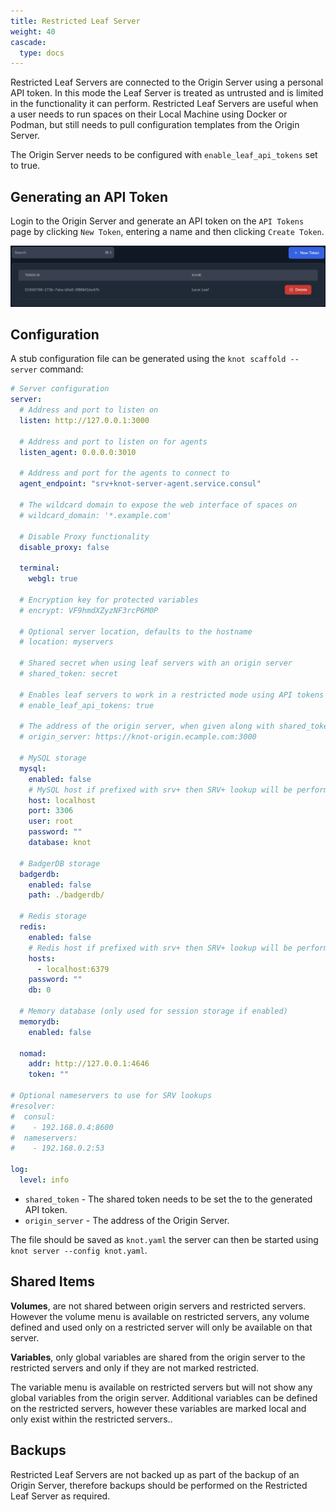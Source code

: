 ```yaml
---
title: Restricted Leaf Server
weight: 40
cascade:
  type: docs
---
```


Restricted Leaf Servers are connected to the Origin Server using a personal API token. In this mode the Leaf Server is treated as untrusted and is limited in the functionality it can perform. Restricted Leaf Servers are useful when a user needs to run spaces on their Local Machine using Docker or Podman, but still needs to pull configuration templates from the Origin Server.

The Origin Server needs to be configured with `enable_leaf_api_tokens` set to true.

## Generating an API Token

Login to the Origin Server and generate an API token on the `API Tokens` page by clicking `New Token`, entering a name and then clicking `Create Token`.

![API Tokens](api-token.webp)

## Configuration

A stub configuration file can be generated using the `knot scaffold --server` command:

```yaml {filename=knot.yaml}
# Server configuration
server:
  # Address and port to listen on
  listen: http://127.0.0.1:3000

  # Address and port to listen on for agents
  listen_agent: 0.0.0.0:3010

  # Address and port for the agents to connect to
  agent_endpoint: "srv+knot-server-agent.service.consul"

  # The wildcard domain to expose the web interface of spaces on
  # wildcard_domain: '*.example.com'

  # Disable Proxy functionality
  disable_proxy: false

  terminal:
    webgl: true

  # Encryption key for protected variables
  # encrypt: VF9hmdXZyzNF3rcP6M0P

  # Optional server location, defaults to the hostname
  # location: myservers

  # Shared secret when using leaf servers with an origin server
  # shared_token: secret

  # Enables leaf servers to work in a restricted mode using API tokens
  # enable_leaf_api_tokens: true

  # The address of the origin server, when given along with shared_token the server will be configured as a leaf server
  # origin_server: https://knot-origin.ecample.com:3000

  # MySQL storage
  mysql:
    enabled: false
    # MySQL host if prefixed with srv+ then SRV+ lookup will be performed
    host: localhost
    port: 3306
    user: root
    password: ""
    database: knot

  # BadgerDB storage
  badgerdb:
    enabled: false
    path: ./badgerdb/

  # Redis storage
  redis:
    enabled: false
    # Redis host if prefixed with srv+ then SRV+ lookup will be performed
    hosts:
      - localhost:6379
    password: ""
    db: 0

  # Memory database (only used for session storage if enabled)
  memorydb:
    enabled: false

  nomad:
    addr: http://127.0.0.1:4646
    token: ""

# Optional nameservers to use for SRV lookups
#resolver:
#  consul:
#    - 192.168.0.4:8600
#  nameservers:
#    - 192.168.0.2:53

log:
  level: info
```

- `shared_token` - The shared token needs to be set the to the generated API token.
- `origin_server` - The address of the Origin Server.

The file should be saved as `knot.yaml` the server can then be started using `knot server --config knot.yaml`.

## Shared Items

**Volumes**, are not shared between origin servers and restricted servers. However the volume menu is available on restricted servers, any volume defined and used only on a restricted server will only be available on that server.

**Variables**, only global variables are shared from the origin server to the restricted servers and only if they are not marked restricted.

The variable menu is available on restricted servers but will not show any global variables from the origin server. Additional variables can be defined on the restricted servers, however these variables are marked local and only exist within the restricted servers..

## Backups

Restricted Leaf Servers are not backed up as part of the backup of an Origin Server, therefore backups should be performed on the Restricted Leaf Server as required.
